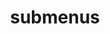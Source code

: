 ---
layout: page
title: submenus
nav: true
nav_order: 1
dropdown: true
children: 
    - title: publications
      permalink: /publications/
    - title: divider
---
